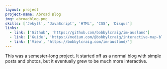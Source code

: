 ```yaml
---
layout: project
project-name: Abroad Blog
img: abroadblog.png
skills: ['Jekyll', 'JavaScript', 'HTML', 'CSS', 'Disqus']
links:
  - link: ['Github', 'https://github.com/bobbylcraig/im-ausland']
  - link: ['Guide', 'https://medium.com/@bobbylcraig/interactive-map-blog-study-abroad-project-ef87e3e938fb']
  - link: ['View', 'https://bobbylcraig.com/im-ausland/']
---
```


This was a semester-long project. It started off as a normal blog with simple posts and photos, but it eventually grew to be much more interactive.

